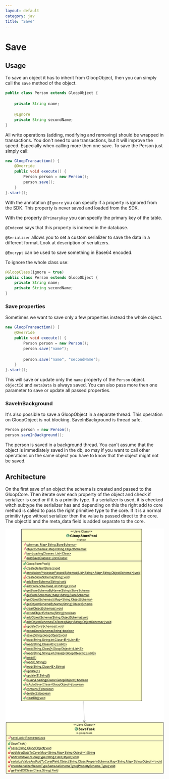 ```yaml
---
layout: default
category: jav
title: "Save"
---
```


# Save

## Usage

To save an object it has to inherit from GloopObject, then you can simply call the `save` method of the object.

```java
public class Person extends GloopObject {

	private String name;

	@Ignore
	private String secondName;
}
```
All write operations (adding, modifying and removing) should be wrapped in transactions. You don't need to use transactions, but it will improve the speed. Especially when calling more then one save.
To save the Person just simply call:

```java
new GloopTransaction() {
	@Override
   	public void execute() {
		Person person = new Person();
		person.save();
	}
}.start();
```

With the annotation `@Ignore` you can specify if a property is ignored from the SDK. This property is never saved and loaded from the SDK.

With the property `@PrimaryKey` you can specify the primary key of the table.

`@Indexed` says that this property is indexed in the database.

`@Serializer` allows you to set a custom serializer to save the data in a different format. Look at description of serializers.

`@Encrypt` can be used to save something in Base64 encoded.


To ignore the whole class use:

```java
@GloopClass(ignore = true)
public class Person extends GloopObject {
	private String name;
	private String secondName;
}
```

### Save properties
Sometimes we want to save only a few properties instead the whole object.

```java
new GloopTransaction() {
	@Override
   	public void execute() {
		Person person = new Person();
		person.save("name");
		
		person.save("name", "secondName");
	}
}.start();

```
This will save or update only the `name` property of the `Person` object. `objectId` and `metaData` is always saved. You can also pass more then one parameter to save or update all passed properties.

### SaveInBackground
It's also possible to save a GloopObject in a separate thread. This operation on GloopObject is not blocking. SaveInBackground is thread safe.

```java
Person person = new Person();
person.saveInBackground();
```
The person is saved in a background thread. You can't assume that the object is immediately saved in the db, so may if you want to call other operations on the same object you have to know that the object might not be saved.

## Architecture

On the first save of an object the schema is created and passed to the GloopCore.
Then iterate over each property of the object and check if serializer is used or if it is a primitiv type. If a serializer is used, it is checked witch subtype the serializer has and depending on this the right add to core method is called to pass the right primitive type to the core. If it is a normal primitiv type without serializer then the value is passed direct to the core. The objectId and the meta_data field is added separate to the core.

![Collection Serializer](../../images/gloopSDK-java/Save.png)
